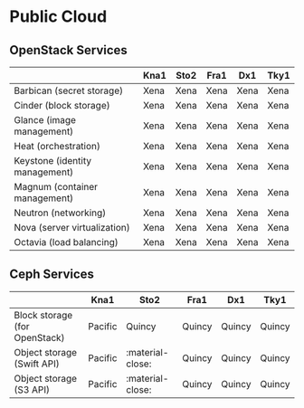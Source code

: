 # Public Cloud

## OpenStack Services

|                                | Kna1  | Sto2   | Fra1  | Dx1   | Tky1   |
| ------------------------------ | ----- | ------ | ----- | ----- | ------ |
| Barbican (secret storage)      | Xena  | Xena   | Xena  | Xena  | Xena   |
| Cinder (block storage)         | Xena  | Xena   | Xena  | Xena  | Xena   |
| Glance (image management)      | Xena  | Xena   | Xena  | Xena  | Xena   |
| Heat (orchestration)           | Xena  | Xena   | Xena  | Xena  | Xena   |
| Keystone (identity management) | Xena  | Xena   | Xena  | Xena  | Xena   |
| Magnum (container management)  | Xena  | Xena   | Xena  | Xena  | Xena   |
| Neutron (networking)           | Xena  | Xena   | Xena  | Xena  | Xena   |
| Nova (server virtualization)   | Xena  | Xena   | Xena  | Xena  | Xena   |
| Octavia (load balancing)       | Xena  | Xena   | Xena  | Xena  | Xena   |


## Ceph Services

|                               | Kna1      | Sto2             | Fra1    | Dx1     | Tky1             |
| --------------------------    | --------- | ------           | -----   | -----   | ------           |
| Block storage (for OpenStack) | Pacific   | Quincy           | Quincy  | Quincy  | Quincy           |
| Object storage (Swift API)    | Pacific   | :material-close: | Quincy  | Quincy  | Quincy           |
| Object storage (S3 API)       | Pacific   | :material-close: | Quincy  | Quincy  | Quincy           |
